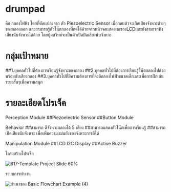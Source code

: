 # drumpad
คือ กลองไฟฟ้า โดยที่ดัดเเปลงจาก ตัว Piezoelectric Sensor เมื่อกดเเล้วจะเกิดเสียงจังหวะต่างๆของกลองออก เเละสามารถรู้ตัวโน๊ตกลองที่กดได้ด้วยจากหน้าจอเเสดงผลของLCDเเละยังสามารถฟังเสียงนับจังหวะได้ด้วย โดยปุ่มสวิทช์จะเป็นตัวเปิดปิดเสียงนับจังหวะ
# กลุ่มเป้าหมาย
##1.บุคคลทั่วไปที่ต้องการเรียนรู้จังหวะของกลอง
##2.บุคคลทั่วไปที่ต้องการเรียนรู้โน๊ตกลองไปด้วยพร้อมกับเสียงกลอง
##3.บุุคคลทั่วไปที่มีความต้องการที่จะตีกลองไฟฟ้าขนาดเล็กเเละเพื่อการฝึกเล่นระยะสั้นๆเพื่อความสนุก
# รายละเอียดโปรเจ็ค
Perception Module
##Piezoelectric Sensor
##Button Module


Behavior
##สามารถ ตีจังหวะกลองได้ 5 เสียง
##สามารถแสดงตัวโน๊ตเพื่อการเรียนรู้
##สามารถเปิดเสียงนับจังหวะ เพื่อเพิ่มความเเม่นยังของจังหวะการตีได้

Manipulation Module
##LCD I2C Display
##Active Buzzer

โครงสร้างโปรเจ็ค

![617-Template Project Slide 60%](https://user-images.githubusercontent.com/64145014/84606455-8ec61c00-aed0-11ea-80f1-c861eaa269eb.jpg)


ระบบการทำงาน

![สำเนาของ Basic Flowchart Example (4)](https://user-images.githubusercontent.com/64145014/84606469-a7cecd00-aed0-11ea-9ab5-25b5ecc9bab9.jpg)




